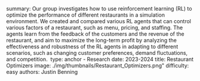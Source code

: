 summary: Our group investigates how to use reinforcement learning (RL) to optimize the performance of different restaurants in a simulation environment. We created and compared various RL agents that can control various factors of a restaurant, such as menu, pricing, and staffing. The agents learn from the feedback of the customers and the revenue of the restaurant, and aim to maximize the long-term profit by analyzing the effectiveness and robustness of the RL agents in adapting to different scenarios, such as changing customer preferences, demand fluctuations, and competition. 
type: anchor - Research
date: 2023-2024
title: Restaurant Optimizers
image: ./img/thumbnails/Restaurant_Optimizers.png"
difficulty: easy
authors: Justin Benning
